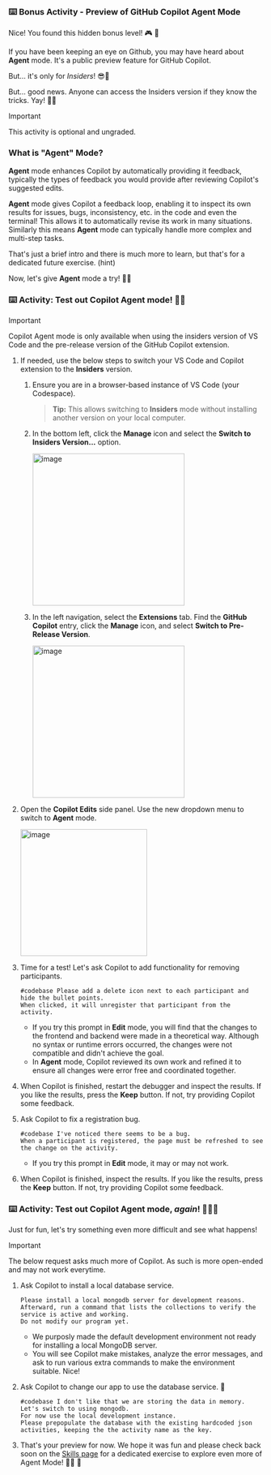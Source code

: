 ### :keyboard: Bonus Activity - Preview of GitHub Copilot Agent Mode

Nice! You found this hidden bonus level! 🎮 👾

If you have been keeping an eye on Github, you may have heard about **Agent** mode.
It's a public preview feature for GitHub Copilot.

But... it's only for _Insiders_! 😎🤫

But... good news. Anyone can access the Insiders version if they know the tricks. Yay! 🧐🎉

> [!IMPORTANT]
> This activity is optional and ungraded.

### What is "Agent" Mode?

**Agent** mode enhances Copilot by automatically providing it feedback, typically the types of feedback you would provide after reviewing Copilot's suggested edits.

**Agent** mode gives Copilot a feedback loop, enabling it to inspect its own results for issues, bugs, inconsistency, etc. in the code and even the terminal! This allows it to automatically revise its work in many situations. Similarly this means **Agent** mode can
typically handle more complex and multi-step tasks.

That's just a brief intro and there is much more to learn, but that's for a dedicated future exercise. (hint)

Now, let's give **Agent** mode a try! 👩‍🚀

### :keyboard: Activity: Test out Copilot Agent mode! 🧑‍🚀

> [!IMPORTANT]
> Copilot Agent mode is only available when using the insiders version of VS Code and the pre-release version of the GitHub Copilot extension.

1. If needed, use the below steps to switch your VS Code and Copilot extension to the **Insiders** version.

   1. Ensure you are in a browser-based instance of VS Code (your Codespace).

      > **Tip:** This allows switching to **Insiders** mode without installing another version on your local computer.

   1. In the bottom left, click the **Manage** icon and select the **Switch to Insiders Version...** option.

      <img width="300" alt="image" src="https://github.com/user-attachments/assets/11580b67-9891-4aa9-9a7c-04aff1e7ef9c" />

   1. In the left navigation, select the **Extensions** tab.
      Find the **GitHub Copilot** entry, click the **Manage** icon, and select **Switch to Pre-Release Version**.

      <img width="300" alt="image" src="https://github.com/user-attachments/assets/39e1d9ae-ba50-4cd7-b6b6-eb51aa0a35aa" />

1. Open the **Copilot Edits** side panel. Use the new dropdown menu to switch to **Agent** mode.

   <img width="250" alt="image" src="https://github.com/user-attachments/assets/1849c14d-99f5-48f9-a7fb-8f623bb6837f" />

1. Time for a test! Let's ask Copilot to add functionality for removing participants.

   ```Prompt
   #codebase Please add a delete icon next to each participant and hide the bullet points.
   When clicked, it will unregister that participant from the activity.
   ```

   - If you try this prompt in **Edit** mode, you will find that the changes to the frontend and backend were made in a theoretical way. Although no syntax or runtime errors occurred, the changes were not compatible and didn't achieve the goal.
   - In **Agent** mode, Copilot reviewed its own work and refined it to ensure all changes were error free and coordinated together.

1. When Copilot is finished, restart the debugger and inspect the results. If you like the results, press the **Keep** button. If not, try providing Copilot some feedback.

1. Ask Copilot to fix a registration bug.

   ```Prompt
   #codebase I've noticed there seems to be a bug.
   When a participant is registered, the page must be refreshed to see the change on the activity.
   ```

   - If you try this prompt in **Edit** mode, it may or may not work.

1. When Copilot is finished, inspect the results. If you like the results, press the **Keep** button. If not, try providing Copilot some feedback.

### :keyboard: Activity: Test out Copilot Agent mode, _again_! 🧑‍🚀🚀

Just for fun, let's try something even more difficult and see what happens!

> [!IMPORTANT]
> The below request asks much more of Copilot.
> As such is more open-ended and may not work everytime.

1. Ask Copilot to install a local database service.

   ```prompt
   Please install a local mongodb server for development reasons.
   Afterward, run a command that lists the collections to verify the service is active and working.
   Do not modify our program yet.
   ```

   - We purposly made the default development environment not ready for installing a local MongoDB server.
   - You will see Copilot make mistakes, analyze the error messages, and ask to run various extra commands to make the environment suitable. Nice!

1. Ask Copilot to change our app to use the database service. 🤯

   ```prompt
   #codebase I don't like that we are storing the data in memory.
   Let's switch to using mongodb.
   For now use the local development instance.
   Please prepopulate the database with the existing hardcoded json activities, keeping the the activity name as the key.
   ```

1. That's your preview for now. We hope it was fun and please check back soon on the [Skills page](https://skills.github.com) for a dedicated exercise to explore even more of Agent Mode! 🧑‍🚀 🚀
